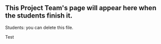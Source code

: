 ## This Project Team's page will appear here when the students finish it.

Students: you can delete this file.

Test
